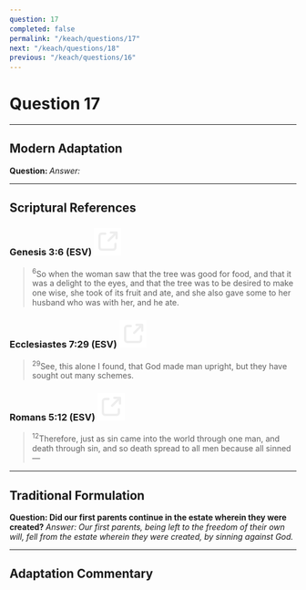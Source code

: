```yaml
---
question: 17
completed: false
permalink: "/keach/questions/17"
next: "/keach/questions/18"
previous: "/keach/questions/16"
---
```

# Question 17
---
## Modern Adaptation
<strong>
    Question:
</strong>

<em>
    Answer:
</em>

---
## Scriptural References
### Genesis 3:6 (ESV) <a href="https://biblegateway.com/passage/?search=Genesis+3%3A6&version=ESV"><img src="/assets/svg/link.svg"/></a>
> <sup>6</sup>So when the woman saw that the tree was good for food, and that it was a delight to the eyes, and that the tree was to be desired to make one wise, she took of its fruit and ate, and she also gave some to her husband who was with her, and he ate.

### Ecclesiastes 7:29 (ESV) <a href="https://biblegateway.com/passage/?search=Ecclesiastes+7%3A29&version=ESV"><img src="/assets/svg/link.svg"/></a>
> <sup>29</sup>See, this alone I found, that God made man upright, but they have sought out many schemes.

### Romans 5:12 (ESV) <a href="https://biblegateway.com/passage/?search=Romans+5%3A12&version=ESV"><img src="/assets/svg/link.svg"/></a>
> <sup>12</sup>Therefore, just as sin came into the world through one man, and death through sin, and so death spread to all men because all sinned—

---
## Traditional Formulation
<strong>
    Question: Did our first parents continue in the estate wherein they were created?
</strong>

<em>
    Answer: Our first parents, being left to the freedom of their own will, fell from the estate wherein they were created, by sinning against God.
</em>

---
## Adaptation Commentary
